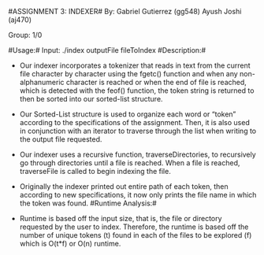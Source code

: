 #ASSIGNMENT 3: INDEXER#
By: Gabriel Gutierrez (gg548)
      Ayush Joshi (aj470)

Group: 1/0

#Usage:#
Input: ./index outputFile fileToIndex
#Description:#
-	Our indexer incorporates a tokenizer that reads in text from the current file character by character using the fgetc() function and when any non-alphanumeric character is reached or when the end of file is reached, which is detected with the feof() function, the token string is returned to then be sorted into our sorted-list structure.

-	Our Sorted-List structure is used to organize each word or “token” according to the specifications of the assignment. Then, it is also used in conjunction with an iterator to traverse through the list when writing to the output file requested.

-	Our indexer uses a recursive function, traverseDirectories, to recursively go through directories until a file is reached. When a file is reached, traverseFile is called to begin indexing the file.

-	Originally the indexer printed out entire path of each token, then according to new specifications, it now only prints the file name in which the token was found.
#Runtime Analysis:#
-	Runtime is based off the input size, that is, the file or directory requested by the user to index. Therefore, the runtime is based off the number of unique tokens (t) found in each of the files to be explored (f) which is O(t*f) or O(n) runtime.
